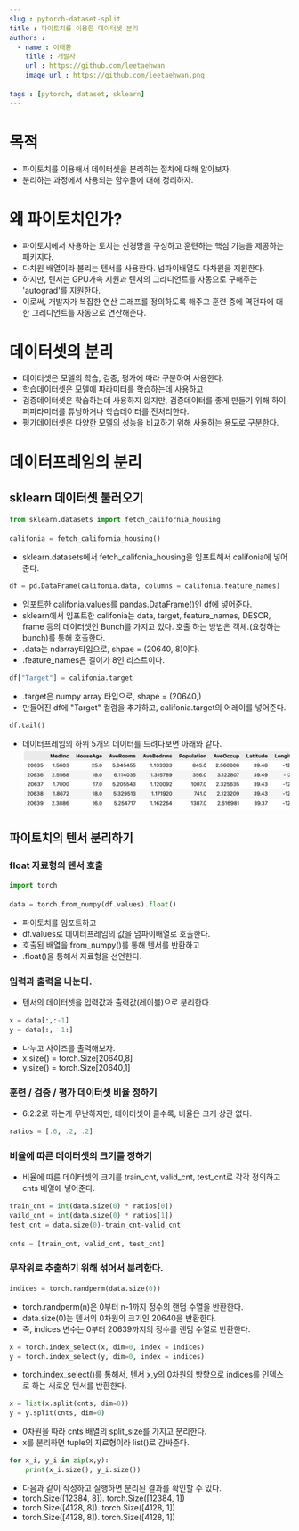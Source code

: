 ```yaml
---
slug : pytorch-dataset-split
title : 파이토치를 이용한 데이터셋 분리
authors :
  - name : 이태환
    title : 개발자
    url : https://github.com/leetaehwan
    image_url : https://github.com/leetaehwan.png
  
tags : [pytorch, dataset, sklearn]
---
```


# 목적
- 파이토치를 이용해서 데이터셋을 분리하는 절차에 대해 알아보자.
- 분리하는 과정에서 사용되는 함수들에 대해 정리하자.


# 왜 파이토치인가?
- 파이토치에서 사용하는 토치는 신경망을 구성하고 훈련하는 핵심 기능을 제공하는 패키지다.
- 다차원 배열이라 불리는 텐서를 사용한다. 넘파이배열도 다차원을 지원한다.
- 하지만, 텐서는 GPU가속 지원과 텐서의 그라디언트를 자동으로 구해주는 'autograd'를 지원한다.
- 이로써, 개발자가 복잡한 연산 그래프를 정의하도록 해주고 훈련 중에 역전파에 대한 그레디언트를 자동으로 연산해준다.

# 데이터셋의 분리
- 데이터셋은 모델의 학습, 검증, 평가에 따라 구분하여 사용한다.
- 학습데이터셋은 모델에 파라미터를 학습하는데 사용하고
- 검증데이터셋은 학습하는데 사용하지 않지만, 검증데이터를 좋게 만들기 위해 하이퍼파라미터를 튜닝하거나 학습데이터를 전처리한다.
- 평가데이터셋은 다양한 모델의 성능을 비교하기 위해 사용하는 용도로 구분한다.

# 데이터프레임의 분리
## sklearn 데이터셋 불러오기
```python
from sklearn.datasets import fetch_california_housing

califonia = fetch_california_housing()
```
- sklearn.datasets에서 fetch_califonia_housing을 임포트해서 califonia에 넣어준다.
```python
df = pd.DataFrame(califonia.data, columns = califonia.feature_names)
```
- 임포트한 califonia.values를 pandas.DataFrame()인 df에 넣어준다.
- sklearn에서 임포트한 califonia는 data, target, feature_names, DESCR, frame 등의 데이터셋인 Bunch를 가지고 있다. 호출 하는 방법은 객체.(요청하는 bunch)를 통해 호출한다.
- .data는 ndarray타입으로, shpae = (20640, 8)이다.
- .feature_names은 길이가 8인 리스트이다.
```python
df["Target"] = califonia.target
```
- .target은 numpy array 타입으로, shape = (20640,)
- 만들어진 df에 "Target" 컬럼을 추가하고, califonia.target의 어레이를 넣어준다.
```python
df.tail()
```
- 데이터프레임의 하위 5개의 데이터를 드려다보면 아래와 같다.
![](sklearn-california-housing.png)

## 파이토치의 텐서 분리하기
### float 자료형의 텐서 호출
```python
import torch

data = torch.from_numpy(df.values).float()
```
- 파이토치를 임포트하고
- df.values로 데이터프레임의 값을 넘파이배열로 호출한다.
- 호출된 배열을 from_numpy()를 통해 텐서를 반환하고
- .float()을 통해서 자료형을 선언한다.

### 입력과 출력을 나눈다.
- 텐서의 데이터셋을 입력값과 출력값(레이블)으로 분리한다.
```python
x = data[:,:-1]
y = data[:, -1:]
```
- 나누고 사이즈를 출력해보자.
- x.size() = torch.Size[20640,8]
- y.size() = torch.Size[20640,1]

### 훈련 / 검증 / 평가 데이터셋 비율 정하기
- 6:2:2로 하는게 무난하지만, 데이터셋이 클수록, 비율은 크게 상관 없다.
```python
ratios = [.6, .2, .2]
```

### 비율에 따른 데이터셋의 크기를 정하기
- 비율에 따른 데이터셋의 크기를 train_cnt, valid_cnt, test_cnt로 각각 정의하고 cnts 배열에 넣어준다.
```python
train_cnt = int(data.size(0) * ratios[0])
vaild_cnt = int(data.size(0) * ratios[1])
test_cnt = data.size(0)-train_cnt-valid_cnt

cnts = [train_cnt, valid_cnt, test_cnt]
```

### 무작위로 추출하기 위해 섞어서 분리한다.

```python
indices = torch.randperm(data.size(0))
```
- torch.randperm(n)은 0부터 n-1까지 정수의 랜덤 수열을 반환한다.
- data.size(0)는 텐서의 0차원의 크기인 20640을 반환한다.
- 즉, indices 변수는 0부터 20639까지의 정수를 랜덤 수열로 반환한다.
```python
x = torch.index_select(x, dim=0, index = indices)
y = torch.index_select(y, dim=0, index = indices)
```
- torch.index_select()를 통해서, 텐서 x,y의 0차원의 방향으로 indices를 인덱스로 하는 새로운 텐서를 반환한다.
```python
x = list(x.split(cnts, dim=0))
y = y.split(cnts, dim=0)
```
- 0차원을 따라 cnts 배열의 split_size를 가지고 분리한다.
- x를 분리하면 tuple의 자료형이라 list()로 감싸준다.

```python
for x_i, y_i in zip(x,y):
	print(x_i.size(), y_i.size())
```
- 다음과 같이 작성하고 실행하면 분리된 결과를 확인할 수 있다.
- torch.Size([12384, 8]). torch.Size([12384, 1])
- torch.Size([4128, 8]). torch.Size([4128, 1])
- torch.Size([4128, 8]). torch.Size([4128, 1])